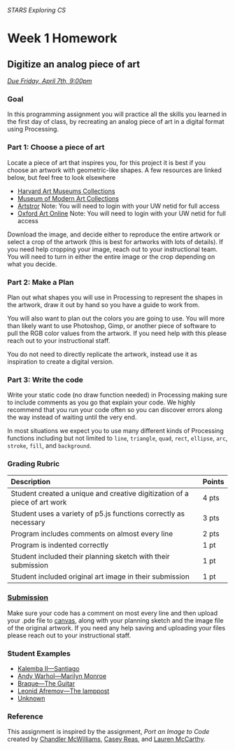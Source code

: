 _STARS Exploring CS_
# Week 1 Homework

## Digitize an analog piece of art
_[Due Friday, April 7th, 9:00pm](https://canvas.uw.edu/courses/1158649/assignments/3672949)_

### Goal 
In this programming assignment you will practice all the skills you learned in the first day of class, by recreating an analog piece of art in a digital format using Processing.

### Part 1: Choose a piece of art
Locate a piece of art that inspires you, for this project it is best if you choose an artwork with geometric-like shapes. A few resources are linked below, but feel free to look elsewhere

* [Harvard Art Museums Collections](http://www.harvardartmuseums.org/collections?)
* [Museum of Modern Art Collections](http://www.moma.org/collection/)
* [Artstror](http://offcampus.lib.washington.edu/login?url=http://www.artstor.org/index.shtml) Note: You will need to login with your UW netid for full access
* [Oxford Art Online](http://offcampus.lib.washington.edu/login?url=http://www.oxfordartonline.com/) Note: You will need to login with your UW netid for full access

Download the image, and decide either to reproduce the entire artwork or select a crop of the artwork (this is best for artworks with lots of details). If you need help cropping your image, reach out to your instructional team. You will need to turn in either the entire image or the crop depending on what you decide.

### Part 2: Make a Plan
Plan out what shapes you will use in Processing to represent the shapes in the artwork, draw it out by hand so you have a guide to work from. 

You will also want to plan out the colors you are going to use. You will more than likely want to use Photoshop, Gimp, or another piece of software to pull the RGB color values from the artwork. If you need help with this please reach out to your instructional staff.

You do not need to directly replicate the artwork, instead use it as inspiration to create a digital version.

### Part 3: Write the code
Write your static code (no draw function needed) in Processing making sure to include comments as you go that explain your code. We highly recommend that you run your code often so you can discover errors along the way instead of waiting until the very end.

In most situations we expect you to use many different kinds of Processing functions including but not limited to `line`, `triangle`, `quad`, `rect`, `ellipse`, `arc`, `stroke`, `fill`, and `background`. 

### Grading Rubric

| Description | Points |
| :--- | :--- |
| Student created a unique and creative digitization of a piece of art work | 4 pts |
| Student uses a variety of p5.js functions correctly as necessary | 3 pts |
| Program includes comments on almost every line | 2 pts |
| Program is indented correctly | 1 pt |
| Student included their planning sketch with their submission | 1 pt |
| Student included original art image in their submission | 1 pt |

### [Submission](https://canvas.uw.edu/courses/1158649/assignments/3672949)
Make sure your code has a comment on most every line and then upload your .pde file to [canvas](https://canvas.uw.edu/courses/1158649/assignments/3672949), along with your planning sketch and the image file of the original artwork. If you need any help saving and uploading your files please reach out to your instructional staff.

### Student Examples
* [Kalemba II—Santiago](https://lusquared.github.io/HCDE-598-Portfolio/Week1_Digitized%20Art/)
* [Andy Warhol—Marilyn Monroe](https://lsoike.github.io/portfolio/marilyn/)
* [Braque—The Guitar](https://kellyjeangraham.github.io/portfolio/braque/)
* [Leonid Afremov—The lamppost](https://jstu2.github.io/JS_HCDE_portfolio/Lamppost/)
* [Unknown](https://sijiabao.github.io/hcde598-portfolio/art/)

### Reference
This assignment is inspired by the assignment, _Port an Image to Code_ created by [Chandler McWilliams](http://chandlermcwilliams.com/), [Casey Reas](http://reas.com/), and [Lauren McCarthy](http://lauren-mccarthy.com/).
